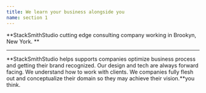 ```yaml
---
title: We learn your business alongside you
name: section 1
---
```

**StackSmithStudio cutting edge consulting company working in Brookyn, New York. **

****

**StackSmithStudio helps supports companies optimize business process and getting their brand recognized. Our design and tech are always forward facing. We understand how to work with clients. We companies fully flesh out and conceptualize their domain so they may achieve their vision.**you think.
